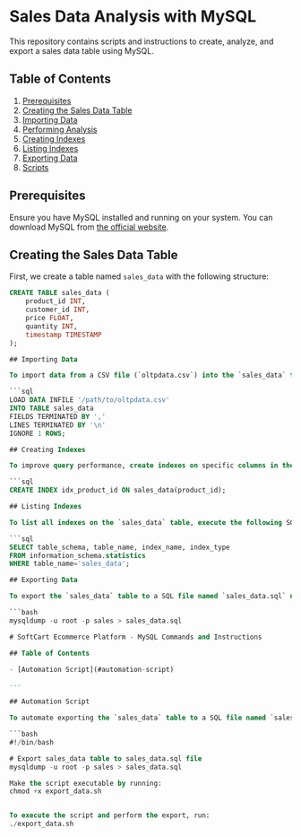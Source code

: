 # Sales Data Analysis with MySQL

This repository contains scripts and instructions to create, analyze, and export a sales data table using MySQL.

## Table of Contents

1. [Prerequisites](#prerequisites)
2. [Creating the Sales Data Table](#creating-the-sales-data-table)
3. [Importing Data](#importing-data)
4. [Performing Analysis](#performing-analysis)
5. [Creating Indexes](#creating-indexes)
6. [Listing Indexes](#listing-indexes)
7. [Exporting Data](#exporting-data)
8. [Scripts](#scripts)

## Prerequisites

Ensure you have MySQL installed and running on your system. You can download MySQL from [the official website](https://dev.mysql.com/downloads/mysql/).

## Creating the Sales Data Table

First, we create a table named `sales_data` with the following structure:

```sql
CREATE TABLE sales_data (
    product_id INT,
    customer_id INT,
    price FLOAT,
    quantity INT,
    timestamp TIMESTAMP
);

## Importing Data

To import data from a CSV file (`oltpdata.csv`) into the `sales_data` table in your MySQL database, use the following MySQL command:

```sql
LOAD DATA INFILE '/path/to/oltpdata.csv'
INTO TABLE sales_data
FIELDS TERMINATED BY ','
LINES TERMINATED BY '\n'
IGNORE 1 ROWS;

## Creating Indexes

To improve query performance, create indexes on specific columns in the `sales_data` table. For example, to index the `product_id` column, execute the following SQL command:

```sql
CREATE INDEX idx_product_id ON sales_data(product_id);

## Listing Indexes

To list all indexes on the `sales_data` table, execute the following SQL query:

```sql
SELECT table_schema, table_name, index_name, index_type
FROM information_schema.statistics
WHERE table_name='sales_data';

## Exporting Data

To export the `sales_data` table to a SQL file named `sales_data.sql` using `mysqldump`, execute the following command:

```bash
mysqldump -u root -p sales > sales_data.sql

# SoftCart Ecommerce Platform - MySQL Commands and Instructions

## Table of Contents

- [Automation Script](#automation-script)

---

## Automation Script

To automate exporting the `sales_data` table to a SQL file named `sales_data.sql`, create a bash script (`export_data.sh`) with the following content:

```bash
#!/bin/bash

# Export sales_data table to sales_data.sql file
mysqldump -u root -p sales > sales_data.sql

Make the script executable by running:
chmod +x export_data.sh


To execute the script and perform the export, run:
./export_data.sh

